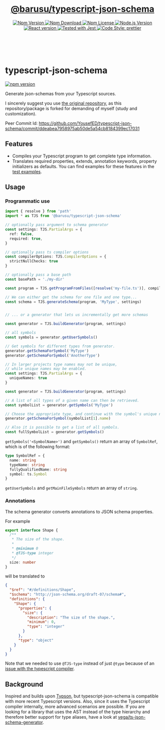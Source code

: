 <header>
  <h1 align="center">
    <a href="https://github.com/guanghechen/barusu/tree/master/packages/typescript-json-schema#readme">@barusu/typescript-json-schema</a>
  </h1>
  <div align="center">
    <a href="https://www.npmjs.com/package/@barusu/typescript-json-schema">
      <img
        alt="Npm Version"
        src="https://img.shields.io/npm/v/@barusu/typescript-json-schema.svg"
      />
    </a>
    <a href="https://www.npmjs.com/package/@barusu/typescript-json-schema">
      <img
        alt="Npm Download"
        src="https://img.shields.io/npm/dm/@barusu/typescript-json-schema.svg"
      />
    </a>
    <a href="https://www.npmjs.com/package/@barusu/typescript-json-schema">
      <img
        alt="Npm License"
        src="https://img.shields.io/npm/l/@barusu/typescript-json-schema.svg"
      />
    </a>
    <a href="https://github.com/nodejs/node">
      <img
        alt="Node.js Version"
        src="https://img.shields.io/node/v/@barusu/typescript-json-schema"
      />
    </a>
    <a href="https://github.com/tj/commander.js/">
      <img
        alt="React version"
        src="https://img.shields.io/npm/dependency-version/@barusu/typescript-json-schema/typescript"
      />
    </a>
    <a href="https://github.com/facebook/jest">
      <img
        alt="Tested with Jest"
        src="https://img.shields.io/badge/tested_with-jest-9c465e.svg"
      />
    </a>
    <a href="https://github.com/prettier/prettier">
      <img
        alt="Code Style: prettier"
        src="https://img.shields.io/badge/code_style-prettier-ff69b4.svg?style=flat-square"
      />
    </a>
  </div>
</header>
<br/>


# typescript-json-schema

[![npm version](https://img.shields.io/npm/v/@barusu/typescript-json-schema.svg)](https://www.npmjs.com/package/@barusu/typescript-json-schema)

Generate json-schemas from your Typescript sources.

I sincerely suggest you use [the original repository](https://github.com/YousefED/typescript-json-schema), as this repository/package is forked for demanding of myself (study and customization).

Peer Commit Id: https://github.com/YousefED/typescript-json-schema/commit/ddeabea7958975ab50de5a54cb8184399ec17031

## Features

* Compiles your Typescript program to get complete type information.
* Translates required properties, extends, annotation keywords, property initializers as defaults. You can find examples for these features in the [test examples](https://github.com/YousefED/typescript-json-schema/tree/master/test/programs).

## Usage

### Programmatic use

```ts
import { resolve } from 'path'
import * as TJS from '@barusu/typescript-json-schema'

// optionally pass argument to schema generator
const settings: TJS.PartialArgs = {
  ref: false,
  required: true,
}

// optionally pass ts compiler options
const compilerOptions: TJS.CompilerOptions = {
  strictNullChecks: true
}

// optionally pass a base path
const basePath = './my-dir'

const program = TJS.getProgramFromFiles([resolve('my-file.ts')], compilerOptions, basePath)

// We can either get the schema for one file and one type...
const schema = TJS.generateSchema(program, 'MyType', settings)


// ... or a generator that lets us incrementally get more schemas

const generator = TJS.buildGenerator(program, settings)

// all symbols
const symbols = generator.getUserSymbols()

// Get symbols for different types from generator.
generator.getSchemaForSymbol('MyType')
generator.getSchemaForSymbol('AnotherType')
```

```ts
// In larger projects type names may not be unique,
// while unique names may be enabled.
const settings: TJS.PartialArgs = {
  uniqueNames: true
}

const generator = TJS.buildGenerator(program, settings)

// A list of all types of a given name can then be retrieved.
const symbolList = generator.getSymbols('MyType')

// Choose the appropriate type, and continue with the symbol's unique name.
generator.getSchemaForSymbol(symbolList[1].name)

// Also it is possible to get a list of all symbols.
const fullSymbolList = generator.getSymbols()
```

`getSymbols('<SymbolName>')` and `getSymbols()` return an array of `SymbolRef`, which is of the following format:

```ts
type SymbolRef = {
  name: string
  typeName: string
  fullyQualifiedName: string
  symbol: ts.Symbol
}
```

`getUserSymbols` and `getMainFileSymbols` return an array of `string`.

### Annotations

The schema generator converts annotations to JSON schema properties.

For example

```ts
export interface Shape {
  /**
   * The size of the shape.
   *
   * @minimum 0
   * @TJS-type integer
   */
  size: number
}
```

will be translated to

```json
{
  "$ref": "#/definitions/Shape",
  "$schema": "http://json-schema.org/draft-07/schema#",
  "definitions": {
    "Shape": {
      "properties": {
        "size": {
          "description": "The size of the shape.",
          "minimum": 0,
          "type": "integer"
        }
      },
      "type": "object"
    }
  }
}
```

Note that we needed to use `@TJS-type` instead of just `@type` because of an [issue with the typescript compiler](https://github.com/Microsoft/TypeScript/issues/13498).

## Background

Inspired and builds upon [Typson](https://github.com/lbovet/typson/), but typescript-json-schema is compatible with more recent Typescript versions. Also, since it uses the Typescript compiler internally, more advanced scenarios are possible. If you are looking for a library that uses the AST instead of the type hierarchy and therefore better support for type aliases, have a look at [vega/ts-json-schema-generator](https://github.com/vega/ts-json-schema-generator).
